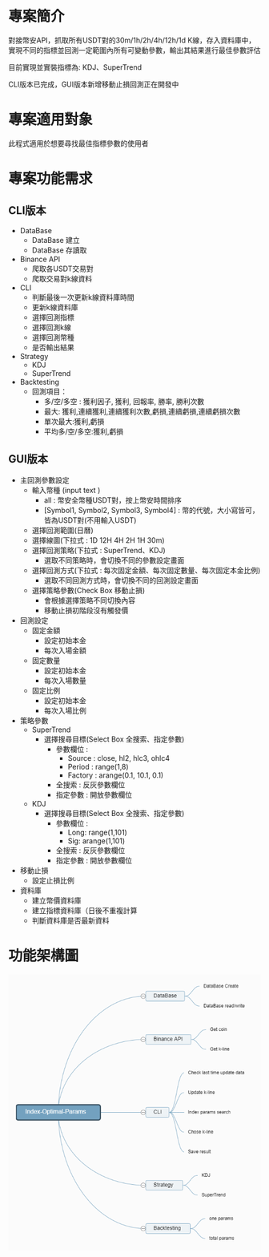 # 專案簡介

對接幣安API，抓取所有USDT對的30m/1h/2h/4h/12h/1d K線，存入資料庫中，實現不同的指標並回測一定範圍內所有可變動參數，輸出其結果進行最佳參數評估

目前實現並實裝指標為: KDJ、SuperTrend

CLI版本已完成，GUI版本新增移動止損回測正在開發中

# 專案適用對象

此程式適用於想要尋找最佳指標參數的使用者

# 專案功能需求

## CLI版本

- DataBase
    - DataBase 建立
    - DataBase 存讀取
- Binance API
    - 爬取各USDT交易對
    - 爬取交易對k線資料
- CLI
    - 判斷最後一次更新k線資料庫時間
    - 更新k線資料庫
    - 選擇回測指標
    - 選擇回測k線
    - 選擇回測幣種
    - 是否輸出結果
- Strategy
    - KDJ
    - SuperTrend
- Backtesting
    - 回測項目：
        - 多/空/多空 : 獲利因子, 獲利, 回報率, 勝率, 勝利次數
        - 最大: 獲利,連續獲利,連續獲利次數,虧損,連續虧損,連續虧損次數
        - 單次最大:獲利,虧損
        - 平均多/空/多空:獲利,虧損

## GUI版本

- 主回測參數設定
    - 輸入幣種 (input text )
        - all : 幣安全幣種USDT對，按上幣安時間排序
        - [Symbol1, Symbol2, Symbol3, Symbol4] : 幣的代號，大小寫皆可，皆為USDT對(不用輸入USDT)
    - 選擇回測範圍(日曆)
    - 選擇線圖(下拉式 : 1D 12H 4H 2H 1H 30m)
    - 選擇回測策略(下拉式 : SuperTrend、KDJ)
        - 選取不同策略時，會切換不同的參數設定畫面
    - 選擇回測方式(下拉式 : 每次固定金額、每次固定數量、每次固定本金比例)
        - 選取不同回測方式時，會切換不同的回測設定畫面
    - 選擇策略參數(Check Box 移動止損)
        - 會根據選擇策略不同切換內容
        - 移動止損初階段沒有觸發價
- 回測設定
    - 固定金額
        - 設定初始本金
        - 每次入場金額
    - 固定數量
        - 設定初始本金
        - 每次入場數量
    - 固定比例
        - 設定初始本金
        - 每次入場比例
- 策略參數
    - SuperTrend
        - 選擇搜尋目標(Select Box 全搜索、指定參數)
            - 參數欄位 :
                - Source : close, hl2, hlc3, ohlc4
                - Period :  range(1,8)
                - Factory : arange(0.1, 10.1, 0.1)
            - 全搜索 : 反灰參數欄位
            - 指定參數 : 開放參數欄位
    - KDJ
        - 選擇搜尋目標(Select Box 全搜索、指定參數)
            - 參數欄位 :
                - Long:  range(1,101)
                - Sig: arange(1,101)
            - 全搜索 : 反灰參數欄位
            - 指定參數 : 開放參數欄位
- 移動止損
    - 設定止損比例
- 資料庫
    - 建立幣價資料庫
    - 建立指標資料庫（日後不重複計算
    - 判斷資料庫是否最新資料

# 功能架構圖
![Functional architecture diagram](https://github.com/birsbear/Index-Optimal-Params/blob/main/Index-Optimal-Params.png)
